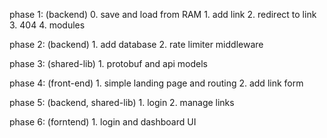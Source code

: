 phase 1: (backend)
    0. save and load from RAM
    1. add link
    2. redirect to link
    3. 404
    4. modules

phase 2: (backend)
    1. add database
    2. rate limiter middleware

phase 3: (shared-lib)
    1. protobuf and api models

phase 4: (front-end)
    1. simple landing page and routing
    2. add link form

phase 5: (backend, shared-lib)
    1. login
    2. manage links

phase 6: (forntend)
    1. login and dashboard UI
